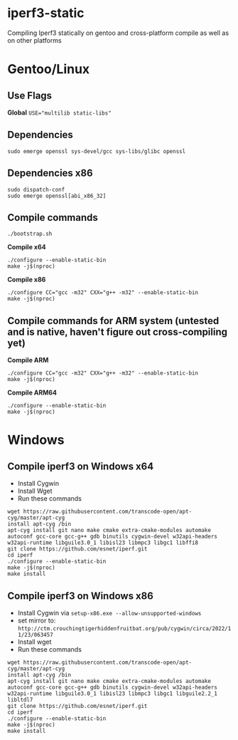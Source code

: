 # iperf3-static
Compiling Iperf3 statically on gentoo and cross-platform compile as well as on other platforms

# Gentoo/Linux

## Use Flags
**Global**
`USE="multilib static-libs"`

## Dependencies
`sudo emerge openssl sys-devel/gcc sys-libs/glibc openssl`

## Dependencies x86
```sudo emerge openssl[abi_x86_32] --autounmask-write
sudo dispatch-conf
sudo emerge openssl[abi_x86_32]
```

## Compile commands
`./bootstrap.sh`

**Compile x64**
```
./configure --enable-static-bin
make -j$(nproc)
```
**Compile x86**
```
./configure CC="gcc -m32" CXX="g++ -m32" --enable-static-bin
make -j$(nproc)
```
## Compile commands for ARM system (untested and is native, haven't figure out cross-compiling yet)

**Compile ARM**
```
./configure CC="gcc -m32" CXX="g++ -m32" --enable-static-bin
make -j$(nproc)
```

**Compile ARM64**
```
./configure --enable-static-bin
make -j$(nproc)
```
# Windows

## Compile iperf3 on Windows x64
- Install Cygwin
- Install Wget
- Run these commands
```
wget https://raw.githubusercontent.com/transcode-open/apt-cyg/master/apt-cyg
install apt-cyg /bin
apt-cyg install git nano make cmake extra-cmake-modules automake autoconf gcc-core gcc-g++ gdb binutils cygwin-devel w32api-headers w32api-runtime libguile3.0_1 libisl23 libmpc3 libgc1 libffi8
git clone https://github.com/esnet/iperf.git
cd iperf
./configure --enable-static-bin
make -j$(nproc)
make install
```

## Compile iperf3 on Windows x86

- Install Cygwin via `setup-x86.exe --allow-unsupported-windows`
- set mirror to: `http://ctm.crouchingtigerhiddenfruitbat.org/pub/cygwin/circa/2022/11/23/063457`
- Install wget
- Run these commands
```
wget https://raw.githubusercontent.com/transcode-open/apt-cyg/master/apt-cyg
install apt-cyg /bin
apt-cyg install git nano make cmake extra-cmake-modules automake autoconf gcc-core gcc-g++ gdb binutils cygwin-devel w32api-headers w32api-runtime libguile3.0_1 libisl23 libmpc3 libgc1 libguile2.2_1 libltdl7
git clone https://github.com/esnet/iperf.git
cd iperf
./configure --enable-static-bin
make -j$(nproc)
make install
```
